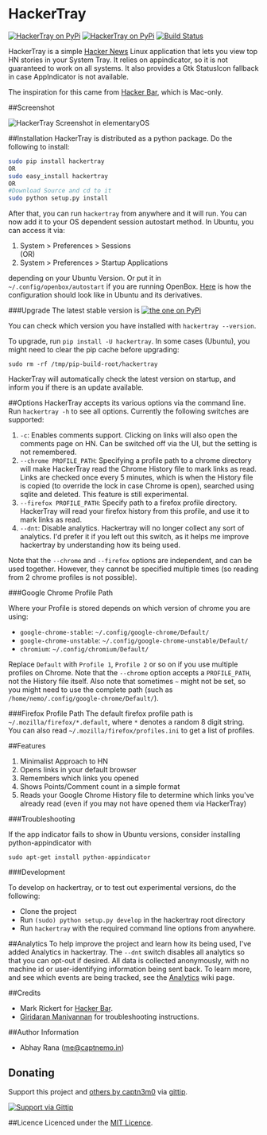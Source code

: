 HackerTray
==========

[![HackerTray on PyPi](https://pypip.in/v/hackertray/badge.png)](https://pypi.python.org/pypi/hackertray/)
[![HackerTray on PyPi](https://pypip.in/d/hackertray/badge.png)](https://pypi.python.org/pypi/hackertray/)
[![Build Status](https://travis-ci.org/captn3m0/hackertray.png)](https://travis-ci.org/captn3m0/hackertray)

HackerTray is a simple [Hacker News](https://news.ycombinator.com/) Linux application
that lets you view top HN stories in your System Tray. It relies on appindicator, so
it is not guaranteed to work on all systems. It also provides a Gtk StatusIcon fallback
in case AppIndicator is not available.

The inspiration for this came from [Hacker Bar](http://hackerbarapp.com), which is Mac-only.

##Screenshot

![HackerTray Screenshot in elementaryOS](http://i.imgur.com/63l3qXV.png)

##Installation
HackerTray is distributed as a python package. Do the following to install:

``` sh
sudo pip install hackertray
OR
sudo easy_install hackertray
OR
#Download Source and cd to it
sudo python setup.py install
```

After that, you can run `hackertray` from anywhere and it will run. You can
now add it to your OS dependent session autostart method. In Ubuntu, you can
access it via: 

1. System > Preferences > Sessions  
(OR)
2. System > Preferences > Startup Applications 

depending on your Ubuntu Version. Or put it in `~/.config/openbox/autostart` 
if you are running OpenBox. [Here](http://imgur.com/mnhIzDK) is how the 
configuration should look like in Ubuntu and its derivatives. 

###Upgrade
The latest stable version is [![the one on PyPi](https://pypip.in/v/hackertray/badge.png)](https://pypi.python.org/pypi/hackertray/)

You can check which version you have installed with `hackertray --version`.

To upgrade, run `pip install -U hackertray`. In some cases (Ubuntu), you might
need to clear the pip cache before upgrading:

`sudo rm -rf /tmp/pip-build-root/hackertray`

HackerTray will automatically check the latest version on startup, and inform you if there is an update available.

##Options
HackerTray accepts its various options via the command line. Run `hackertray -h` to see all options. Currently the following switches are supported:

1. `-c`: Enables comments support. Clicking on links will also open the comments page on HN. Can be switched off via the UI, but the setting is not remembered.
2. `--chrome PROFILE_PATH`: Specifying a profile path to a chrome directory will make HackerTray read the Chrome History file to mark links as read. Links are checked once every 5 minutes, which is when the History file is copied (to override the lock in case Chrome is open), searched using sqlite and deleted. This feature is still experimental.
3. `--firefox PROFILE_PATH`: Specify path to a firefox profile directory. HackerTray will read your firefox history from this profile, and use it to mark links as read.
4. `--dnt`: Disable analytics. Hackertray will no longer collect any sort of analytics. I'd prefer it if you left out this switch, as it helps me improve hackertray by understanding how its being used.

Note that the `--chrome` and `--firefox` options are independent, and can be used together. However, they cannot be specified multiple times (so reading from 2 chrome profiles is not possible).


###Google Chrome Profile Path

Where your Profile is stored depends on which version of chrome you are using:

- `google-chrome-stable`: `~/.config/google-chrome/Default/`
- `google-chrome-unstable`: `~/.config/google-chrome-unstable/Default/`
- `chromium`: `~/.config/chromium/Default/`

Replace `Default` with `Profile 1`, `Profile 2` or so on if you use multiple profiles on Chrome. Note that the `--chrome` option accepts a `PROFILE_PATH`, not the History file itself. Also note that sometimes `~` might not be set, so you might need to use the complete path (such as `/home/nemo/.config/google-chrome/Default/`).

###Firefox Profile Path
The default firefox profile path is `~/.mozilla/firefox/*.default`, where `*` denotes a random 8 digit string. You can also read `~/.mozilla/firefox/profiles.ini` to get a list of profiles.

##Features
1. Minimalist Approach to HN
2. Opens links in your default browser
3. Remembers which links you opened
4. Shows Points/Comment count in a simple format
5. Reads your Google Chrome History file to determine which links you've already read (even if you may not have opened them via HackerTray)

###Troubleshooting

If the app indicator fails to show in Ubuntu versions, consider installing 
python-appindicator with

`sudo apt-get install python-appindicator`

###Development

To develop on hackertray, or to test out experimental versions, do the following:

- Clone the project
- Run `(sudo) python setup.py develop` in the hackertray root directory
- Run `hackertray` with the required command line options from anywhere.

##Analytics
To help improve the project and learn how its being used, I've added Analytics in hackertray. The `--dnt` switch disables all analytics so that you can opt-out if desired. All data is collected anonymously, with no machine id or user-identifying information being sent back. To learn more, and see which events are being tracked, see the [Analytics](https://github.com/captn3m0/hackertray/wiki/Analytics) wiki page.

##Credits

- Mark Rickert for [Hacker Bar](http://hackerbarapp.com/).
- [Giridaran Manivannan](https://github.com/ace03uec) for troubleshooting instructions.

##Author Information
- Abhay Rana (<me@captnemo.in>)

## Donating
Support this project and [others by captn3m0][gittip] via [gittip][].

[![Support via Gittip][gittip-badge]][gittip]

[gittip-badge]: https://rawgithub.com/twolfson/gittip-badge/master/dist/gittip.png
[gittip]: https://www.gittip.com/captn3m0/

##Licence
Licenced under the [MIT Licence](http://nemo.mit-license.org/).
